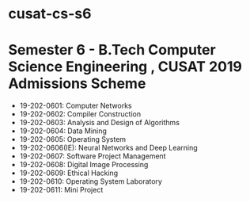 # cusat-cs-s6
# Semester 6 - B.Tech Computer Science Engineering , CUSAT 2019 Admissions Scheme

- 19-202-0601: Computer Networks
- 19-202-0602: Compiler Construction
- 19-202-0603: Analysis and Design of Algorithms
- 19-202-0604: Data Mining
- 19-202-0605: Operating System
- 19-202-0606(IE): Neural Networks and Deep Learning
- 19-202-0607: Software Project Management
- 19-202-0608: Digital Image Processing
- 19-202-0609: Ethical Hacking
- 19-202-0610: Operating System Laboratory
- 19-202-0611: Mini Project

<!---

### todo do do do-do,
#### todo do do-do do-do,
##### todo do do do-do,
###### todo do do-do do-do

 https://www.youtube.com/watch?v=swloMVFALXw
-->